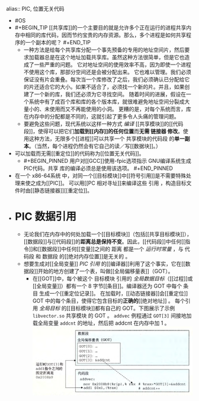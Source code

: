 alias:: PIC, 位置无关代码

- #OS
- #+BEGIN_TIP
  [[共享库]]的一个主要目的就是允许多个正在运行的进程共享内存中相同的库代码，因而节约宝贵的内存资源。那么，多个进程是如何共享程序的一个副本的呢？
  #+END_TIP
	- 一种方法是给每个共享库分配一个事先预备的专用的地址空间片，然后要求加载器总是在这个地址加载共享库。虽然这种方法很简单，但是它也造成了一些严重的问题。
	  它对地址空间的使用效率不高，因为即使一个进程不使用这个库，那部分空间还是会被分配出来。
	  它也难以管理。我们必须保证没有片会重叠。每次当一个库修改了之后，我们必须确认已分配给它的片还适合它的大小。如果不适合了，必须找一个新的片。并且，如果创建了一个新的库，我们还必须为它寻找空间。
	  随着时间的进展，假设在一个系统中有了成百个库和库的各个版本库，就很难避免地址空间分裂成大量小的、未使用而又不再能使用的小洞。
	  更糟的是，对每个系统而言，库在内存中的分配都是不同的，这就引起了更多令人头痛的管理问题。
	- 要避免这些问题，现代系统以这样一种方式 *编译* [[共享模块]]的[[代码段]]，使得可以把它们**加载到[[内存]]的任何位置**而**无需 链接器 修改**。使用这种方法，无限多个[[进程]]可以共享一个 共享模块的代码段 的**单一副本**。（当然，每个进程仍然会有它自己的读／写[[数据块]]。）
- 可以加载而无需[[重定位]]的代码称为[[位置无关代码]]。
	- #+BEGIN_PINNED
	  用户对[[GCC]]使用-fpic选项指示 GNU编译系统生成 PIC代码。共享 库的编译必须总是使用该选项。
	  #+END_PINNED
- 在一个 x86-64系统 中，对同一个[[目标模块]]中[[符号引用]]是不需要特殊处理来使之成为[[PIC]]。
  可以用[[PC 相对寻址]]来编译这些 引用 ，构造目标文件时由[[静态链接器]][[重定位]]。
- # PIC 数据引用
	- 无论我们在内存中的何处加载一个[[目标模块]]（包括[[共享目标模块]]），[[数据段]]与[[代码段]]的**距离总是保持不变**。因此，[[代码段]]中任何[[指令]]和[[数据段]]中任何[[变量]]之间的 距离 都是一个 *运行时常量* ，与 代码段 和 数据段 的[[绝对内存位置]]是无关的 。
	- 想要生成对[[全局变量]] *PIC 引用* 的[[编译器]]利用了这个事实，它在[[数据段]]开始的地方创建了一个表，叫做[[全局偏移量表]]（GOT）。
		- 在[[GOT]]中，每个被这个 目标模块 引用的 *全局数据目标*（[[过程]]或[[全局变量]]）都有一个 8 字节[[条目]]。编译器还为 GOT 中每个 条目 生成一个[[重定位记录]]。
		  在加载时，[[动态链接器]]会[[重定位]] GOT 中的每个条目，使得它包含目标的**正确的**[[绝对地址]] 。 每个引用 *全局目标* 的[[目标模块]]都有自己的 GOT。下图展示了示例 `libvector.so` 共享模块 的 GOT 。 `addvec` 例程通过 `GOT[3]` 间接地加载全局变量 `addcnt` 的地址，然后把 addcnt 在内存中加 1 。
		  ![image.png](../assets/image_1701274653604_0.png)
